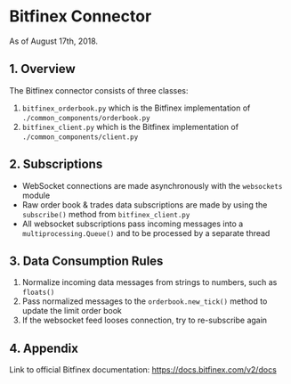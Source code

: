 # Bitfinex Connector
As of August 17th, 2018.

## 1. Overview
The Bitfinex connector consists of three classes:
1. `bitfinex_orderbook.py` which is the Bitfinex implementation of `./common_components/orderbook.py`
2. `bitfinex_client.py` which is the Bitfinex implementation of `./common_components/client.py`

## 2. Subscriptions
- WebSocket connections are made asynchronously with the `websockets` module
- Raw order book & trades data subscriptions are made by using the `subscribe()` method 
from `bitfinex_client.py`
- All websocket subscriptions pass incoming messages into a `multiprocessing.Queue()` and 
to be processed by a separate thread

## 3. Data Consumption Rules
1. Normalize incoming data messages from strings to numbers, such as `floats()`
2. Pass normalized messages to the `orderbook.new_tick()` method to update the limit order book
3. If the websocket feed looses connection, try to re-subscribe again

## 4. Appendix 
Link to official Bitfinex documentation: https://docs.bitfinex.com/v2/docs
